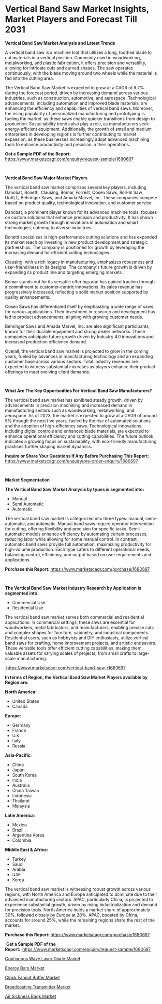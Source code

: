 <p><h1>Vertical Band Saw Market Insights, Market Players and Forecast Till 2031</h1></p><p><strong>Vertical Band Saw Market Analysis and Latest Trends</strong></p>
<p><p>A vertical band saw is a machine tool that utilizes a long, toothed blade to cut materials in a vertical position. Commonly used in woodworking, metalworking, and plastic fabrication, it offers precision and versatility, allowing for intricate cuts and curved shapes. The saw operates continuously, with the blade moving around two wheels while the material is fed into the cutting area.</p><p>The Vertical Band Saw Market is expected to grow at a CAGR of 6.7% during the forecast period, driven by increasing demand across various industries, such as construction, automotive, and aerospace. Technological advancements, including automation and improved blade materials, are enhancing the efficiency and capabilities of vertical band saws. Moreover, the rising popularity of personalized manufacturing and prototyping is fueling the market, as these saws enable quicker transitions from design to production. Sustainability trends also play a role, as manufacturers seek energy-efficient equipment. Additionally, the growth of small and medium enterprises in developing regions is further contributing to market expansion, as these businesses increasingly adopt advanced machining tools to enhance productivity and precision in their operations.</p></p>
<p><strong>Get a Sample PDF of the Report:&nbsp;</strong> <a href="https://www.marketscagr.com/enquiry/request-sample/1680697?utm_campaign=1349&utm_medium=2&utm_source=Github&utm_content=ia&utm_term=04102024&utm_id=vertical-band-saw">https://www.marketscagr.com/enquiry/request-sample/1680697</a></p>
<p>&nbsp;</p>
<p><strong>Vertical Band Saw Major Market Players</strong></p>
<p><p>The vertical band saw market comprises several key players, including Danobat, Bonetti, Clausing, Bomar, Forrest, Cosen Saws, Roll-In Saw, DoALL, Behringer Saws, and Amada Marvel, Inc. These companies compete based on product quality, technological innovation, and customer service.</p><p>Danobat, a prominent player known for its advanced machine tools, focuses on custom solutions that enhance precision and productivity. It has shown strong market growth through innovations in automation and smart technologies, catering to diverse industries.</p><p>Bonetti specializes in high-performance cutting solutions and has expanded its market reach by investing in new product development and strategic partnerships. The company is positioned for growth by leveraging the increasing demand for efficient cutting technologies.</p><p>Clausing, with a rich legacy in manufacturing, emphasizes robustness and user-friendliness in its designs. The company's future growth is driven by expanding its product line and targeting emerging markets.</p><p>Bomar stands out for its versatile offerings and has gained traction through a commitment to customer-centric innovations. Its sales revenue has progressively increased, reflecting a solid market position supported by quality enhancements.</p><p>Cosen Saws has differentiated itself by emphasizing a wide range of saws for various applications. Their investment in research and development has led to product advancements, aligning with growing customer needs.</p><p>Behringer Saws and Amada Marvel, Inc. are also significant participants, known for their durable equipment and strong dealer networks. These companies anticipate future growth driven by Industry 4.0 innovations and increased production efficiency demand.</p><p>Overall, the vertical band saw market is projected to grow in the coming years, fueled by advances in manufacturing technology and an expanding customer base across various sectors. Total industry revenues are expected to witness substantial increases as players enhance their product offerings to meet evolving client demands.</p></p>
<p>&nbsp;</p>
<p><strong>What Are The Key Opportunities For Vertical Band Saw Manufacturers?</strong></p>
<p><p>The vertical band saw market has exhibited steady growth, driven by advancements in precision machining and increased demand in manufacturing sectors such as woodworking, metalworking, and aerospace. As of 2023, the market is expected to grow at a CAGR of around 5% through the next five years, fueled by the rise of automated solutions and the adoption of high-efficiency saws. Technological innovations, including digital controls and enhanced blade materials, are expected to enhance operational efficiency and cutting capabilities. The future outlook indicates a growing focus on sustainability, with eco-friendly manufacturing practices further shaping market dynamics.</p></p>
<p><strong>Inquire or Share Your Questions If Any Before Purchasing This Report:</strong> <a href="https://www.marketscagr.com/enquiry/pre-order-enquiry/1680697?utm_campaign=1349&utm_medium=2&utm_source=Github&utm_content=ia&utm_term=04102024&utm_id=vertical-band-saw">https://www.marketscagr.com/enquiry/pre-order-enquiry/1680697</a></p>
<p>&nbsp;</p>
<p><strong>Market Segmentation</strong></p>
<p><strong>The Vertical Band Saw Market Analysis by types is segmented into:</strong></p>
<p><ul><li>Manual</li><li>Semi Automatic</li><li>Automatic</li></ul></p>
<p><p>The vertical band saw market is categorized into three types: manual, semi-automatic, and automatic. Manual band saws require operator intervention for cutting, offering flexibility and precision for specific tasks. Semi-automatic models enhance efficiency by automating certain processes, reducing labor while allowing for some manual control. In contrast, automatic band saws provide full automation, maximizing productivity for high-volume production. Each type caters to different operational needs, balancing control, efficiency, and output based on user requirements and applications.</p></p>
<p><strong>Purchase this Report:&nbsp;</strong><a href="https://www.marketscagr.com/purchase/1680697?utm_campaign=1349&utm_medium=2&utm_source=Github&utm_content=ia&utm_term=04102024&utm_id=vertical-band-saw">https://www.marketscagr.com/purchase/1680697</a></p>
<p>&nbsp;</p>
<p><strong>The Vertical Band Saw Market Industry Research by Application is segmented into:</strong></p>
<p><ul><li>Commercial Use</li><li>Residential Use</li></ul></p>
<p><p>The vertical band saw market serves both commercial and residential applications. In commercial settings, these saws are essential for woodworkers, metal fabricators, and manufacturers, enabling precise cuts and complex shapes for furniture, cabinetry, and industrial components. Residential users, such as hobbyists and DIY enthusiasts, utilize vertical band saws for crafting, home improvement projects, and artistic endeavors. These versatile tools offer efficient cutting capabilities, making them valuable assets for varying scales of projects, from small crafts to large-scale manufacturing.</p></p>
<p><a href="https://www.marketscagr.com/vertical-band-saw-r1680697?utm_campaign=1349&utm_medium=2&utm_source=Github&utm_content=ia&utm_term=04102024&utm_id=vertical-band-saw">&nbsp;https://www.marketscagr.com/vertical-band-saw-r1680697</a></p>
<p><strong>In terms of Region, the Vertical Band Saw Market Players available by Region are:</strong></p>
<p>
    <p> <strong> North America: </strong>
        <ul>
            <li>United States</li>
            <li>Canada</li>
        </ul>
        </p> 
    <p> <strong> Europe: </strong>
        <ul>
            <li>Germany</li>
            <li>France</li>
            <li>U.K.</li>
            <li>Italy</li>
            <li>Russia</li>
        </ul>
        </p> 
    <p> <strong> Asia-Pacific: </strong>
        <ul>
            <li>China</li>
            <li>Japan</li>
            <li>South Korea</li>
            <li>India</li>
            <li>Australia</li>
            <li>China Taiwan</li>
            <li>Indonesia</li>
            <li>Thailand</li>
            <li>Malaysia</li>
        </ul>
        </p> 
    <p> <strong> Latin America: </strong>
        <ul>
            <li>Mexico</li>
            <li>Brazil</li>
            <li>Argentina Korea</li>
            <li>Colombia</li>
        </ul>
        </p> 
    <p> <strong> Middle East & Africa: </strong>
        <ul>
            <li>Turkey</li>
            <li>Saudi</li>
            <li>Arabia</li>
            <li>UAE</li>
            <li>Korea</li>
        </ul>
    </p>
    </p>
<p><p>The vertical band saw market is witnessing robust growth across various regions, with North America and Europe anticipated to dominate due to their advanced manufacturing sectors. APAC, particularly China, is projected to experience substantial growth, driven by rising industrialization and demand for precision tools. North America holds a market share of approximately 30%, followed closely by Europe at 28%. APAC, boosted by China, accounts for around 25%, while the remaining regions share the rest of the market.</p></p>
<p><strong>Purchase this Report: </strong><a href="https://www.marketscagr.com/purchase/1680697?utm_campaign=1349&utm_medium=2&utm_source=Github&utm_content=ia&utm_term=04102024&utm_id=vertical-band-saw">https://www.marketscagr.com/purchase/1680697</a></p>
<p>&nbsp;<strong>Get a Sample PDF of the Report:&nbsp;&nbsp;</strong><a href="https://www.marketscagr.com/enquiry/request-sample/1680697?utm_campaign=1349&utm_medium=2&utm_source=Github&utm_content=ia&utm_term=04102024&utm_id=vertical-band-saw">https://www.marketscagr.com/enquiry/request-sample/1680697</a></p>
<p><strong></strong></p>
<p><p><a href="https://www.linkedin.com/pulse/continuous-wave-laser-diode-market-strategic-insights-product-io6jc?utm_campaign=1349&utm_medium=2&utm_source=Github&utm_content=ia&utm_term=04102024&utm_id=vertical-band-saw">Continuous Wave Laser Diode Market</a></p><p><a href="https://www.linkedin.com/pulse/energy-bars-market-share-analysis-growth-trends-forecasts-period-znvbc?utm_campaign=1349&utm_medium=2&utm_source=Github&utm_content=ia&utm_term=04102024&utm_id=vertical-band-saw">Energy Bars Market</a></p><p><a href="https://www.linkedin.com/pulse/clock-fanout-buffer-market-industry-trends-forecast-period-njmoe?utm_campaign=1349&utm_medium=2&utm_source=Github&utm_content=ia&utm_term=04102024&utm_id=vertical-band-saw">Clock Fanout Buffer Market</a></p><p><a href="https://www.linkedin.com/pulse/investing-broadcasting-transmitter-market-trends-leading-products-jgyzc?utm_campaign=1349&utm_medium=2&utm_source=Github&utm_content=ia&utm_term=04102024&utm_id=vertical-band-saw">Broadcasting Transmitter Market</a></p><p><a href="https://www.linkedin.com/pulse/air-sickness-bags-market-trends-focusing-insight-forecast-wxvje?utm_campaign=1349&utm_medium=2&utm_source=Github&utm_content=ia&utm_term=04102024&utm_id=vertical-band-saw">Air Sickness Bags Market</a></p></p>